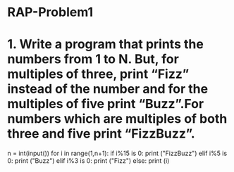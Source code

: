 # RAP-Problem1

# 1. Write a program that prints the numbers from 1 to N. But, for multiples of three,  print “Fizz” instead of the number and for the multiples of five print “Buzz”.For numbers which are multiples of both three and five print “FizzBuzz”.

n = int(input())
for i in range(1,n+1):
    if i%15 is 0:
        print ("FizzBuzz")
    elif i%5 is 0:
        print ("Buzz")
    elif i%3 is 0:
        print ("Fizz")
    else:
        print (i)

